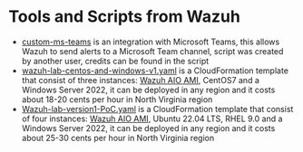 # Tools and Scripts from Wazuh
- [custom-ms-teams](https://github.com/carlosdams/Wazuh-tools-scripts/blob/main/custom-ms-teams) is an integration with Microsoft Teams, this allows Wazuh to send alerts to a Microsoft Team channel, script was created by another user, credits can be found in the script
- [wazuh-lab-centos-and-windows-v1.yaml](https://github.com/carlosdams/Wazuh-tools-scripts/blob/main/wazuh-lab-centos-and-windows-v1.yaml) is a CloudFormation template that consist of three instances: [Wazuh AIO AMI](https://aws.amazon.com/marketplace/pp/prodview-eju4flv5eqmgq), CentOS7 and a Windows Server 2022, it can be deployed in any region and it costs about 18-20 cents per hour in North Virginia region
- [Wazuh-lab-version1-PoC.yaml](https://github.com/carlosdams/Wazuh-tools-scripts/blob/main/Wazuh-lab-version1-PoC.yaml) is a CloudFormation template that consist of four instances: [Wazuh AIO AMI](https://aws.amazon.com/marketplace/pp/prodview-eju4flv5eqmgq), Ubuntu 22.04 LTS, RHEL 9.0 and a Windows Server 2022, it can be deployed in any region and it costs about 25-30 cents per hour in North Virginia region